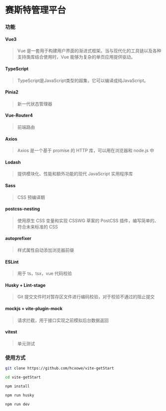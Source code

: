 # 赛斯特管理平台

### 功能

#### Vue3

> Vue 是一套用于构建用户界面的渐进式框架。当与现代化的工具链以及各种支持类库结合使用时，Vue 能够为复杂的单页应用提供驱动。

#### TypeScript

> TypeScript是JavaScript类型的超集，它可以编译成纯JavaScript。

#### Pinia2

> 新一代状态管理器

#### Vue-Router4

> 前端路由

#### Axios

> Axios 是一个基于 promise 的 HTTP 库，可以用在浏览器和 node.js 中

#### Lodash

> 提供模块化、性能和额外功能的现代 JavaScript 实用程序库

#### Sass

> CSS 预编译期

#### postcss-nesting

> 使用原生 CSS 变量和实现 CSSWG 草案的 PostCSS 插件，编写简单的、符合未来标准的 CSS

#### autoprefixer

> 样式属性自动添加浏览器前缀

#### ESLint

> 用于 ts，tsx，vue 代码校验

#### Husky + Lint-stage

> Git 提交文件时对暂存区文件进行编码校验，对于校验不通过的阻止提交

#### mockjs + vite-plugin-mock

> 请求拦截，用于接口实现之前模拟后台数据返回

#### vitest

> 单元测试


### 使用方式

```bash
git clone https://github.com/hcxowe/vite-getStart

cd vite-getStart

npm install

npm run husky

npm run dev
```